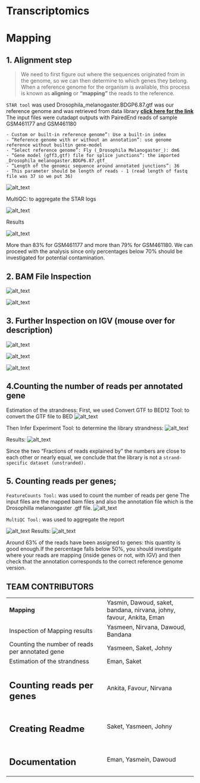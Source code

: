 # Transcriptomics

# Mapping 

## 1. Alignment step

> We need to first figure out where the sequences originated from in the genome, so we can then determine to which genes they belong. \
> When a reference genome for the organism is available, this process is known as **aligning** or **“mapping”** the reads to the reference. 

```STAR tool``` was used 
Drosophila_melanogaster.BDGP6.87.gtf was our reference genome and was retrieved from data library
**[click here for the link](https://zenodo.org/record/4541751/files/Drosophila_melanogaster.BDGP6.87.gtf)**
 The input files were cutadapt outputs with PairedEnd reads of sample GSM461177 and GSM461180
 
    - Custom or built-in reference genome”: Use a built-in index
    - “Reference genome with or without an annotation”: use genome reference without builtin gene-model
    - “Select reference genome”: Fly (_Drosophila Melanogaster_): dm6 
    - “Gene model (gff3,gtf) file for splice junctions”: the imported _Drosophila_melanogaster.BDGP6.87.gtf_
    - “Length of the genomic sequence around annotated junctions”: 36
    - This parameter should be length of reads - 1 (read length of fastq file was 37 so we put 36)
    
   ![alt_text](output/1.jpg) 
    
 MultiQC: to aggregate the STAR logs
 
   ![alt_text](output/2.png)
    
 Results
 
   ![alt_text](output/3.png)
    
 More than 83% for GSM461177 and more than 79% for GSM461180. We can proceed with the analysis since only percentages below 70% should be investigated for potential contamination.
## 2. BAM File Inspection

   ![alt_text](output/4.png "GSM461177")
    

   ![alt_text](output/5.png "GSM461180")
    
## 3. Further Inspection on IGV (mouse over for description)

   ![alt_text](output/6.png "Zoom onto Chr4 loci on IGV")
    

   ![alt_text](output/7.png "Display on local IGV")

   ![alt_text](output/8.png "IGV panel")
    
## 4.Counting the number of reads per annotated gene
Estimation of the strandness:
First, we used Convert GTF to BED12 Tool: to convert the GTF file to BED
   ![alt_text](output/15.jpg)
    
Then Infer Experiment Tool: to determine the library strandness:
    ![alt_text](output/16.jpg)
    
Results: 
    ![alt_text](output/17.jpg)
    
Since the two “Fractions of reads explained by” the numbers are close to each other or nearly equal, we conclude that the library is not a ```strand-specific dataset (unstranded).```
## 5. Counting reads per genes;
```FeatureCounts Tool:``` was used to count the number of reads per gene
The input files are the mapped bam files and also the annotation file which is the Drosophilla melanongaster .gtf file.
![alt_text](output/18.jpg)
    
 ```MultiQC Tool:``` was used to aggregate the report
  
![alt_text](output/19.jpg)
Results:
  ![alt_text](output/20.png)
    
Around 63% of the reads have been assigned to genes: this quantity is good enough.If the percentage falls below 50%, you should investigate where your reads are mapping (inside genes or not, with IGV) and then check that the annotation corresponds to the correct reference genome version.

<h2> TEAM CONTRIBUTORS </h2>
<table>
  <tr>
   <td><strong>Mapping</strong>
   </td>
   <td>Yasmin, Dawoud, saket, bandana, nirvana, johny, favour, Ankita, Eman
   </td>
  </tr>
  <tr>
   <td>Inspection of Mapping results
   </td>
   <td>Yasmeen, Nirvana, Dawoud, Bandana
   </td>
  </tr>
  <tr>
   <td>Counting the number of reads per annotated gene
   </td>
   <td>Yasmeen, Saket, Johny
   </td>
  </tr>
  <tr>
   <td>Estimation of the strandness
   </td>
   <td>Eman, Saket
   </td>
  </tr>
  <tr>
   <td>
<h2>Counting reads per genes</h2>


   </td>
   <td>Ankita, Favour, Nirvana
   </td>
  </tr>
  <tr>
   <td>
<h2>Creating Readme</h2>


   </td>
   <td>Saket, Yasmeen, Johny
   </td>
  </tr>
  <tr>
   <td>
<h2>Documentation</h2>


   </td>
   <td>Eman, Yasmein, Dawoud
   </td>
  </tr>
</table>



